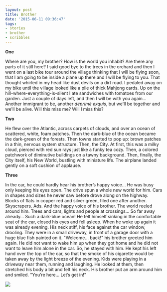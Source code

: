 ```yaml
---
layout: post
title: Brother
date: '2015-06-11 09:36:47'
tags:
- stories
- brother
- scribbles
---
```




**One**

Where are you, my brother? How is the world you inhabit? Are there any parts of it still here? I said good bye to the trees in the orchard and then I went on a last bike tour around the village thinking that I will be flying soon, that I am going to be inside a plane up there and I will be flying to you. That thought whirled in my head like dust devils on a dirt road. I pedaled away on my bike until the village looked like a pile of thick Mahjong cards. Up on the hill-where-everything-is-silent I ate sandwiches with tomatoes from our garden. Just a couple of days left, and then I will be with you again… Another immigrant to be, another *déprimé exquis*, but we'll be together and we'll be alive. Will this miss me? Will I miss this? 

**Two**

He flew over the Atlantic, across carpets of clouds, and over an ocean of scattered, white, foam patches. Then the dark-blue of the ocean became the dark-green of the forests. Then towns started to pop up: brown patches in a thin, nervous system structure. Then, the City. At first, this was a milky cloud, pierced with red sun rays just like a funky tea cozy. Then, a colored patchwork of diminutive buildings on a tawny background. Then, finally, the City itself, his New World, bustling with miniature life. 
The airplane landed gently on a soft cushion of applause. 

**Three**

In the car, he could hardly hear his brother’s happy voice… He was busy only keeping his eyes open. The drive spun a whole new world for him. Cars in shapes and sizes he never saw before drove along on the highway. Blocks of flats in copper red and silver green, filed one after another. Skyscrapers. Ads. And the happy voice of his brother. The world reeled around him. Trees and cars, lights and people at crossings… 
So far away already… 
Such a dark-blue ocean! 
He felt himself sinking in the comfortable seat of the car, closed his eyes and fell asleep. When he woke up again it was already evening. His neck stiff, his face against the car window, drooling. They were in a small driveway, in front of a garage door with a huge blue fish painted on it. 
"Welcome… back!" his brother greeted him again. He did not want to wake him up when they got home and he did not want to leave him alone in the car. So, he stayed with him. He kept his left hand over the top of the car, so that the smoke of his cigarette would be taken away by the light breeze of the evening. 
Kids were playing in a driveway near them, running and laughing. He looked at them, then stretched his body a bit and felt his neck. His brother put an arm around him and smiled. 
"You’re here… Let’s get in!"


![](http://lh6.ggpht.com/_8N3MB6ce-Uw/Sqq3Sr8lIcI/AAAAAAAAL5Y/a_h1bNLzCLM/s800/romania%20march%202007%2001605.JPG)
